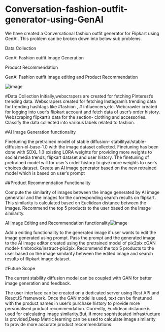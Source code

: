 # Conversation-fashion-outfit-generator-using-GenAI

We have created a  Conversational fashion outfit generator for Flipkart using GenAI.
This problem can be broken down into below sub problems.


Data Collection
 
GenAI Fashion outfit Image Generation 

Product Recommendation

GenAI Fashion outfit Image editing and Product Recommendation


![image](https://github.com/ak4721269/Conversational-fashion-outfit-generator-using-GenAI/assets/37411935/08790361-8c56-4e7c-a244-829bbf58ab33)

#Data Collection
Initially,webscrapers  are created for fetching  Pinterest’s trending data.
Webscrapers created for fetching Instagram’s trending data for trending hashtags like #fashion , # influencers,etc.
Webcrawler created for logging into user’s flipkart account and fetch data of user’s order history.
Webscraping flipkart’s data for the section- clothing and accessories.
Classify the data collected into various labels related to fashion.


#AI Image Generation functionality

Finetuning the pretrained model of stable diffusion-  stabilityai/stable-diffusion-xl-base-1.0 with the image dataset collected.
Finetuning has been done with SDXL 1.0  existing LORA weights for providing  more weights to social media trends, flipkart dataset and user history.
The finetuning of pretrained model will  for  user’s order history to give more weights to user’s choices dataset.
Create an AI image generator based on the new retrained model which is based on user’s prompt


##Product Recommendation Functionality

Compute the similarity of images between the image generated by AI image generator and the images for the corresponding search results on flipkart.
This similarity is calculated based on Euclidean distance between the images.
Recommend the top 5 products to the user based on the image similarity.


AI Image Editing and Recommendation functionality![image](https://github.com/ak4721269/Conversational-fashion-outfit-generator-using-GenAI/assets/37411935/c76e3910-0ef8-405d-b204-4a0e2d77e93f)

Add a editing functionality to the generated image if user wants to edit the image generated using prompt.
Pass the prompt and the generated image to the AI image editor created using the pretrained model of pix2pix cGAN model- timbrooks/instruct-pix2pix.
Recommend the top 5 products to the user based on the image similarity between the edited image and search results of flipkart image dataset.



#Future Scope


The  current stability diffusion model can be coupled with GAN for better image generation and feedback.

The user interface can be created on a dedicated server using Rest API and ReactJS framework.
Once the GAN model is used, text can be finetuned with the product names in user’s purchase history to provide more personalised product recommendation.
Currently, Euclidean distance is used for calculating image similarity.But, if more sophisticated infrastructure is provided,Deep Metric learning can be used to calculate image similarity to provide more accurate product recommendations
























